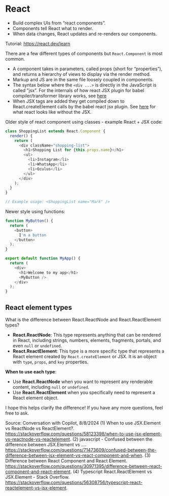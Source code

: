 # React
* Build complex UIs from “react components”.
* Components tell React what to render.
* When data changes, React updates and re-renders our components.

Tutorial: https://react.dev/learn

There are a few different types of components but `React.Component` is most common.
* A component takes in parameters, called props (short for “properties”), and returns a hierarchy of views to display via the render method.
* Markup and JS are in the same file loosely coupled in components.
* The syntax below where the `<div ...>` is directly in the JavaScript is called "jsx".  For the internals of how react JSX plugin for babel compiler/transformer library works, see [here](https://babeljs.io/docs/en/babel-plugin-transform-react-jsx)
* When JSX tags are added they get compiled down to React.createElement calls by the babel react jsx plugin.  See [here](https://reactjs.org/docs/react-without-jsx.html) for what react looks like without the JSX.

Older style of react component using classes - example React + JSX code:
```javascript
class ShoppingList extends React.Component {
  render() {
    return (
      <div className="shopping-list">
        <h1>Shopping List for {this.props.name}</h1>
        <ul>
          <li>Instagram</li>
          <li>WhatsApp</li>
          <li>Oculus</li>
        </ul>
      </div>
    );
  }
}

// Example usage: <ShoppingList name="Mark" />
```

Newer style using functions:
```javascript
function MyButton() {
  return (
    <button>
      I'm a button
    </button>
  );
}

export default function MyApp() {
  return (
    <div>
      <h1>Welcome to my app</h1>
      <MyButton />
    </div>
  );
}
```

## React element types
What is the difference between React.ReactNode and React.ReactElement types?

- **React.ReactNode**: This type represents anything that can be rendered in React, including strings, numbers, elements, fragments, portals, and even `null` or `undefined`.
- **React.ReactElement**: This type is a more specific type that represents a React element created by `React.createElement` or JSX. It is an object with `type`, `props`, and `key` properties.

**When to use each type**:
- Use **React.ReactNode** when you want to represent any renderable content, including `null` or `undefined`.
- Use **React.ReactElement** when you specifically need to represent a React element object.

I hope this helps clarify the difference! If you have any more questions, feel free to ask.

Source: Conversation with Copilot, 8/8/2024
(1) When to use JSX.Element vs ReactNode vs ReactElement?. https://stackoverflow.com/questions/58123398/when-to-use-jsx-element-vs-reactnode-vs-reactelement.
(2) javascript - Confused between the difference between JSX.Element vs .... https://stackoverflow.com/questions/71473609/confused-between-the-difference-between-jsx-element-vs-react-component-and-when.
(3) Difference between React Component and React Element. https://stackoverflow.com/questions/30971395/difference-between-react-component-and-react-element.
(4) Typescript React.ReactElement vs JSX.Element - Stack Overflow. https://stackoverflow.com/questions/56308756/typescript-react-reactelement-vs-jsx-element.
